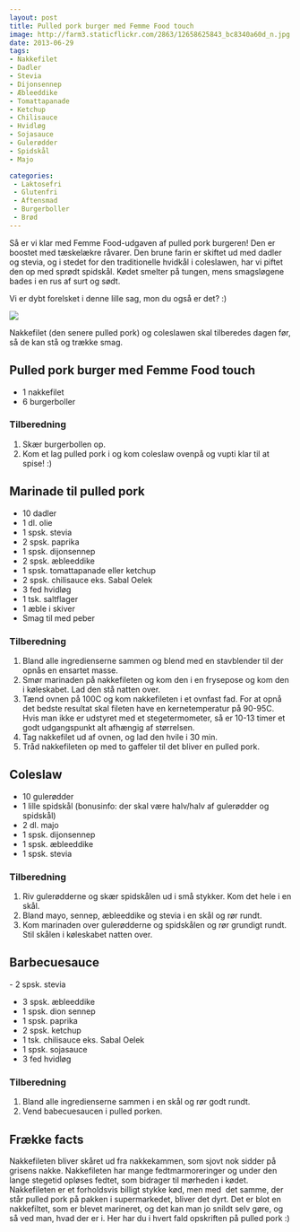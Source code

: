 ```yaml
---
layout: post
title: Pulled pork burger med Femme Food touch
image: http://farm3.staticflickr.com/2863/12658625843_bc8340a60d_n.jpg
date: 2013-06-29
tags:
- Nakkefilet
- Dadler
- Stevia
- Dijonsennep
- Æbleeddike
- Tomattapanade
- Ketchup
- Chilisauce
- Hvidløg
- Sojasauce
- Gulerødder
- Spidskål
- Majo

categories:
 - Laktosefri
 - Glutenfri
 - Aftensmad
 - Burgerboller
 - Brød
---
```

Så er vi klar med Femme Food-udgaven af pulled pork burgeren! Den er boostet med
tæskelækre råvarer. Den brune farin er skiftet ud med dadler og stevia, og i
stedet for den traditionelle hvidkål i coleslawen, har vi piftet den op med
sprødt spidskål.  Kødet smelter på tungen, mens smagsløgene bades i en rus af
surt og sødt.

Vi er dybt forelsket i denne lille sag, mon du også er det? :)

[ ![](http://4.bp.blogspot.com/-zlaqCipeuHI/Uc7lo-gYdhI/AAAAAAAAA_U/WVP3MR4Hg5A/s600/Pulled_pork_burger.jpg) ](http://4.bp.blogspot.com/-zlaqCipeuHI/Uc7lo-gYdhI/AAAAAAAAA_U/WVP3MR4Hg5A/s600/Pulled_pork_burger.jpg)

Nakkefilet (den senere pulled pork) og coleslawen skal tilberedes dagen før, så
de kan stå og trække smag.

## Pulled pork burger med Femme Food touch
- 1 nakkefilet
- 6 burgerboller

### Tilberedning
1. Skær burgerbollen op.
2. Kom et lag pulled pork i og kom coleslaw ovenpå og vupti klar til at spise! :)

## Marinade til pulled pork
- 10 dadler
- 1 dl. olie
- 1 spsk. stevia
- 2 spsk. paprika
- 1 spsk. dijonsennep
- 2 spsk. æbleeddike
- 1 spsk. tomattapanade eller ketchup
- 2 spsk. chilisauce eks. Sabal Oelek
- 3 fed hvidløg
- 1 tsk. saltflager
- 1 æble i skiver
- Smag til med peber

### Tilberedning
1. Bland alle ingredienserne sammen og blend med en stavblender til der opnås en
   ensartet masse.
2. Smør marinaden på nakkefileten og kom den i en frysepose og kom den i
   køleskabet. Lad den stå natten over.
3. Tænd ovnen på 100C og kom nakkefileten i et ovnfast fad. For at opnå det
   bedste resultat skal fileten have en kernetemperatur på 90-95C. Hvis man ikke
   er udstyret med et stegetermometer, så er 10-13 timer et godt udgangspunkt alt
   afhængig af størrelsen.
4. Tag nakkefilet ud af ovnen, og lad den hvile i 30 min.
5. Tråd nakkefileten op med to gaffeler til det bliver en pulled pork.

## Coleslaw
- 10 gulerødder
- 1 lille spidskål (bonusinfo: der skal være halv/halv af gulerødder og
  spidskål)
- 2 dl. majo
- 1 spsk. dijonsennep
- 1 spsk. æbleeddike
- 1 spsk. stevia

### Tilberedning
1. Riv gulerødderne og skær spidskålen ud i små stykker. Kom det hele i en skål.
2. Bland mayo, sennep, æbleeddike og stevia i en skål og rør rundt.
3. Kom marinaden over gulerødderne og spidskålen og rør grundigt rundt. Stil
   skålen i køleskabet natten over.


## Barbecuesauce
- 2 spsk. stevia
- 3 spsk. æbleeddike
- 1 spsk. dion sennep
- 1 spsk. paprika
- 2 spsk. ketchup
- 1 tsk. chilisauce eks. Sabal Oelek
- 1 spsk. sojasauce 
- 3 fed hvidløg

### Tilberedning
1. Bland alle ingredienserne sammen i en skål og rør godt rundt.
2. Vend babecuesaucen i pulled porken.


## Frække facts
Nakkefileten bliver skåret ud fra nakkekammen, som sjovt nok sidder på grisens
nakke. Nakkefileten har mange fedtmarmoreringer og under den lange stegetid
opløses fedtet, som bidrager til mørheden i kødet. Nakkefileten er et
forholdsvis billigt stykke kød, men med  det samme, der står pulled pork på
pakken i supermarkedet, bliver det dyrt. Det er blot en nakkefiltet, som er
blevet marineret, og det kan man jo snildt selv gøre, og så ved man, hvad der er
i. Her har du i hvert fald opskriften på pulled pork :)
